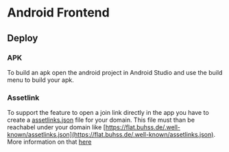 # Android Frontend

## Deploy
### APK
To build an apk open the android project in Android Studio and use the build menu to build your apk.
### Assetlink
To support the feature to open a join link directly in the app you have to create a [assetlinks.json](./frontend-android/assetlinks.json) file for your domain.
This file must than be reachabel under your domain like [https://flat.buhss.de/.well-known/assetlinks.json](https://flat.buhss.de/.well-known/assetlinks.json).
More information on that [here](https://developer.android.com/studio/write/app-link-indexing)